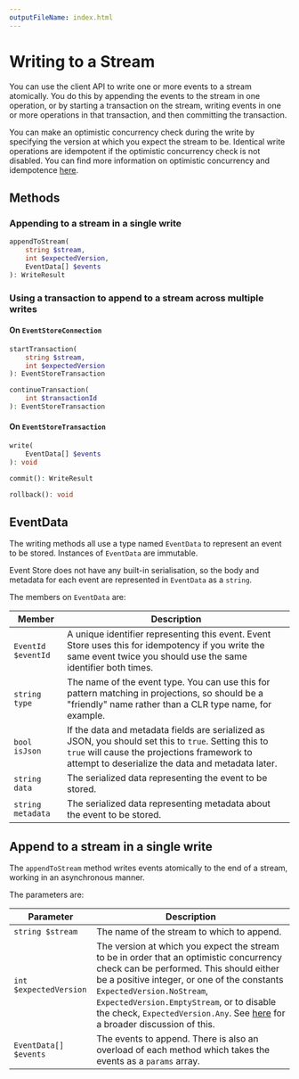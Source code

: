 ```yaml
---
outputFileName: index.html
---
```


# Writing to a Stream

You can use the client API to write one or more events to a stream atomically. You do this by appending the events to the stream in one operation, or by starting a transaction on the stream, writing events in one or more operations in that transaction, and then committing the transaction.

You can make an optimistic concurrency check during the write by specifying the version at which you expect the stream to be. Identical write operations are idempotent if the optimistic concurrency check is not disabled. You can find more information on optimistic concurrency and idempotence [here](~/event-store-client/optimistic-concurrency-and-idempotence.md).

## Methods

### Appending to a stream in a single write

```php
appendToStream(
    string $stream,
    int $expectedVersion,
    EventData[] $events
): WriteResult
```

### Using a transaction to append to a stream across multiple writes

#### On `EventStoreConnection`

```php
startTransaction(
    string $stream,
    int $expectedVersion
): EventStoreTransaction
```

```php
continueTransaction(
    int $transactionId
): EventStoreTransaction
```

#### On `EventStoreTransaction`

```php
write(
    EventData[] $events
): void
```

```php
commit(): WriteResult
```

```php
rollback(): void
```

## EventData

The writing methods all use a type named `EventData` to represent an event to be stored. Instances of `EventData` are immutable.

Event Store does not have any built-in serialisation, so the body and metadata for each event are represented in `EventData` as a `string`.

The members on `EventData` are:

| Member             | Description                                                                                                                                                                                               |
| ------------------ | --------------------------------------------------------------------------------------------------------------------------------------------------------------------------------------------------------- |
| `EventId $eventId` | A unique identifier representing this event. Event Store uses this for idempotency if you write the same event twice you should use the same identifier both times.                                       |
| `string type`      | The name of the event type. You can use this for pattern matching in projections, so should be a "friendly" name rather than a CLR type name, for example.                                                |
| `bool isJson`      | If the data and metadata fields are serialized as JSON, you should set this to `true`. Setting this to `true` will cause the projections framework to attempt to deserialize the data and metadata later. |
| `string data`      | The serialized data representing the event to be stored.                                                                                                                                                  |
| `string metadata`  | The serialized data representing metadata about the event to be stored.                                                                                                                                   |

## Append to a stream in a single write

The `appendToStream` method writes events atomically to the end of a stream, working in an asynchronous manner.

The parameters are:

| Parameter              | Description                                                                                                                                                                                                                                                                                                                                                                           |
| -----------------------| ------------------------------------------------------------------------------------------------------------------------------------------------------------------------------------------------------------------------------------------------------------------------------------------------------------------------------------------------------------------------------------- |
| `string $stream`       | The name of the stream to which to append.                                                                                                                                                                                                                                                                                                                                            |
| `int $expectedVersion` | The version at which you expect the stream to be in order that an optimistic concurrency check can be performed. This should either be a positive integer, or one of the constants `ExpectedVersion.NoStream`, `ExpectedVersion.EmptyStream`, or to disable the check, `ExpectedVersion.Any`. See [here](optimistic-concurrency-and-idempotence.md) for a broader discussion of this. |
| `EventData[] $events`  | The events to append. There is also an overload of each method which takes the events as a `params` array.                                                                                                                                                                                                                                                                            |
